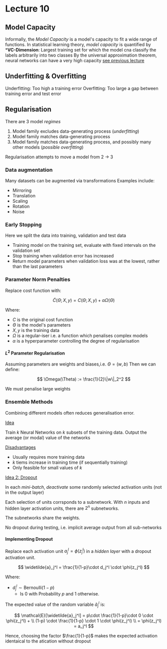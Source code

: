 # Lecture 10 

## Model Capacity

Informally, the *Model Capacity* is a model's capacity to fit a wide range of functions.
In statistical learning theory, *model capacity* is quantified by ***VC-Dimension**: Largest training set for which the model cna classify the labels arbitrarily into two classes
By the universal approximation theorem, neural networks can have a very high capacity [see previous lecture](../out/Neural-Comp-Lecture9.html)



## Underfitting & Overfitting

Underfitting: Too high a training error
Overfitting: Too large a gap between training error and test error

## Regularisation

There are 3 model *regimes*

1. Model family excludes data-generating process (*underfitting*)
2. Model family matches data-generating process
3. Model family matches data-generating process, and possibly many other models (*possible overfitting*)

Regularisation attempts to move a model from 2 $\rightarrow$ 3 


### Data augmentation

Many datasets can be augmented via transformations
Examples include:

- Mirroring
- Translation
- Scaling
- Rotation
- Noise

### Early Stopping

Here we split the data into training, validation and test data 

- Training model on the training set, evaluate with fixed intervals on the validation set
- Stop training when validation error has increased
- Return model parameters when validation loss was at the lowest, rather than the last parameters 


### Parameter Norm Penalties

Replace cost function with:

$$
\widetilde{C}(\Theta; X,y) = C(\Theta;X,y) + \alpha\Omega (\Theta)
$$

Where:

- $C$ is the original cost function
- $\Theta$ is the model's parameters
- $X,y$ is the training data
- $\Omega$ is a regular-iser i.e. a function which penalises complex models
- $\alpha$ is a hyperparameter controlling the degree of regularisation



#### $L^2$ Parameter Regularisation

Assuming parameters are weights and biases,i.e. $\Theta= (w,b)$
Then we can define:

$$
\Omega(\Theta) := \frac{1}{2}\|w\|_2^2
$$

We must penalise large weights


### Ensemble Methods

Combining different models often reduces generalisation error.

<u>Idea</u>

Train $k$ Neural Networks on $k$ subsets of the training data. Output the average (or modal) value of the networks

<u>Disadvantages</u>

- Usually requires more training data
- $k$ tiems increase in training time (if sequentially training)
- Only feasible for small values of $k$

<u> Idea 2: Dropout</u> 


In each *mini-batch*, *deactivate* some randomly selected activation units (not in the output layer)

Each selection of units corrsponds to a subnetwork. 
With $n$ inputs and hidden layer activation units, there are $2^n$ subnetworks.

The subnetworks share the weights.

No dropout during testing, i.e. implicit average output from all sub-networks

#### Implementing Dropout

Replace each activation unit $a_j^l = \phi(z_j^l)$ in a *hidden layer* with a dropout activation unit.

$$
\widetilde{a}_j^l = \frac{1}{1-p}\cdot d_j^l \cdot \phi(z_j^l)
$$

Where:

- $d_j^l \sim \text{Bernoulli}(1-p)$
  - Is 0 with Probability $p$ and 1 otherwise.

The expected value of the random variable $\widetilde{a}_j^l$ is: 

$$
\mathcal{E}[\widetilde{a}_j^l] = p\cdot \frac{1}{1-p}\cdot 0 \cdot \phi(z_j^l) + \\
(1-p) \cdot \frac{1}{1-p} \cdot 1 \cdot \phi(z_j^l) \\
= \phi(z_j^l) = a_j^l
$$

Hence, choosing the factor $\frac{1}{1-p}$ makes the expected activation identaical to the atication without dropout